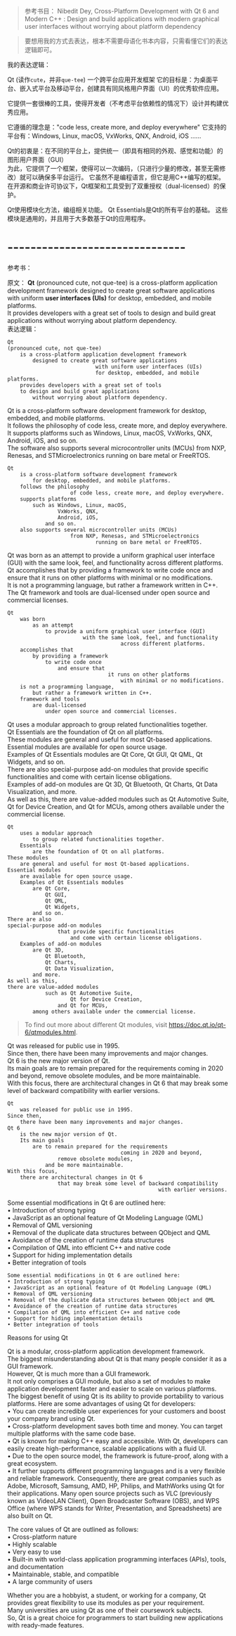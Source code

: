 >参考书目：
>Nibedit Dey, 
>Cross-Platform Development with Qt 6 and Modern C++ : 
Design and build applications with modern graphical user interfaces without worrying about platform dependency

>要想用我的方式去表达，根本不需要母语化书本内容，只需看懂它们的表达逻辑即可。

我的表达逻辑：




Qt
(读作`cute`，并非`que-tee`)
一个跨平台应用开发框架
它的目标是：为桌面平台、嵌入式平台及移动平台，创建具有同风格用户界面（UI）的优秀软件应用。

它提供一套很棒的工具，使得开发者（不考虑平台依赖性的情况下）设计并构建优秀应用。


它遵循的理念是："code less, create more, and deploy everywhere"
它支持的平台有：Windows, Linux, macOS, VxWorks, QNX, Android, iOS ……

Qt的初衷是：在不同的平台上，提供统一（即具有相同的外观、感觉和功能）的图形用户界面（GUI）  
为此，它提供了一个框架，使得可以一次编码，（只进行少量的修改，甚至无需修改）就可以确保多平台运行。
它虽然不是编程语言，但它是用C++编写的框架。
在开源和商业许可协议下，Qt框架和工具受到了双重授权（dual-licensed）的保护。



Qt使用模块化方法，编组相关功能。
Qt Essentials是Qt的所有平台的基础。
这些模块是通用的，并且用于大多数基于Qt的应用程序。








# -------------------------------

参考书：

原文：
**Qt** (pronounced cute, not que-tee) is a cross-platform application development framework designed to create great software applications with uniform **user interfaces (UIs)** for desktop, embedded, and mobile platforms.  
It provides developers with a great set of tools to design and build great applications without worrying about platform dependency.   
表达逻辑：
```
Qt
(pronounced cute, not que-tee) 
	is a cross-platform application development framework 
		designed to create great software applications 
							with uniform user interfaces (UIs) 
							for desktop, embedded, and mobile platforms.
	provides developers with a great set of tools 
	to design and build great applications 
		without worrying about platform dependency. 
```




Qt is a cross-platform software development framework for desktop, embedded, and mobile platforms.  
It follows the philosophy of code less, create more, and deploy everywhere.  
It supports platforms such as Windows, Linux, macOS, VxWorks, QNX, Android, iOS, and so on.   
The software also supports several microcontroller units (MCUs) from NXP, Renesas, and STMicroelectronics running on bare metal or FreeRTOS.
```
Qt 
	is a cross-platform software development framework 
		for desktop, embedded, and mobile platforms.
	follows the philosophy 
					of code less, create more, and deploy everywhere.
	supports platforms 
		such as Windows, Linux, macOS, 
				VxWorks, QNX, 
				Android, iOS, 
			and so on.
	also supports several microcontroller units (MCUs) 
					from NXP, Renesas, and STMicroelectronics 
							running on bare metal or FreeRTOS.
```




Qt was born as an attempt to provide a uniform graphical user interface (GUI) with the same look, feel, and functionality across different platforms.  
Qt accomplishes that by providing a framework to write code once and ensure that it runs on other platforms with minimal or no modifications.  
It is not a programming language, but rather a framework written in C++.  
The Qt framework and tools are dual-licensed under open source and commercial licenses.

```
Qt 
	was born 
		as an attempt 
			to provide a uniform graphical user interface (GUI) 
						with the same look, feel, and functionality
                        			across different platforms.  
	accomplishes that 
		by providing a framework 
			to write code once 
				and ensure that 
								it runs on other platforms 
									with minimal or no modifications.
	is not a programming language, 
		but rather a framework written in C++.
	framework and tools 
		are dual-licensed 
			under open source and commercial licenses.
```



Qt uses a modular approach to group related functionalities together.  
Qt Essentials are the foundation of Qt on all platforms.  
These modules are general and useful for most Qt-based applications.  
Essential modules are available for open source usage.  
Examples of Qt Essentials modules are Qt Core, Qt GUI, Qt QML, Qt Widgets, and so on.  
There are also special-purpose add-on modules that provide specific functionalities and come with certain license obligations.  
Examples of add-on modules are Qt 3D, Qt Bluetooth, Qt Charts, Qt Data Visualization, and more.  
As well as this, there are value-added modules such as Qt Automotive Suite, Qt for Device Creation, and Qt for MCUs, among others available under the commercial license.
```
Qt 
	uses a modular approach 
		to group related functionalities together.  
	Essentials 
		are the foundation of Qt on all platforms.  
These modules 
	are general and useful for most Qt-based applications.  
Essential modules 
	are available for open source usage.  
	Examples of Qt Essentials modules 
		are Qt Core, 
			Qt GUI, 
			Qt QML, 
			Qt Widgets, 
		and so on.  
There are also 
special-purpose add-on modules 
				that provide specific functionalities 
					and come with certain license obligations.  
	Examples of add-on modules 
		are Qt 3D, 
			Qt Bluetooth, 
			Qt Charts, 
			Qt Data Visualization, 
		and more.  
As well as this, 
there are value-added modules 
			such as Qt Automotive Suite, 
					Qt for Device Creation, 
				and Qt for MCUs, 
		among others available under the commercial license.
```





>To find out more about different Qt modules, visit https://doc.qt.io/qt-6/qtmodules.html.


Qt was released for public use in 1995.  
Since then, there have been many improvements and major changes.  
Qt 6 is the new major version of Qt.  
Its main goals are to remain prepared for the requirements coming in 2020 and beyond, remove obsolete modules, and be more maintainable.  
With this focus, there are architectural changes in Qt 6 that may break some level of backward compatibility with earlier versions.
```
Qt 
	was released for public use in 1995.  
Since then, 
	there have been many improvements and major changes.  
Qt 6 
	is the new major version of Qt.  
	Its main goals 
		are to remain prepared for the requirements 
									coming in 2020 and beyond, 
				remove obsolete modules, 
			and be more maintainable.
With this focus, 
	there are architectural changes in Qt 6 
				that may break some level of backward compatibility 
												with earlier versions.
```



Some essential modifications in Qt 6 are outlined here:  
• Introduction of strong typing  
• JavaScript as an optional feature of Qt Modeling Language (QML)  
• Removal of QML versioning  
• Removal of the duplicate data structures between QObject and QML  
• Avoidance of the creation of runtime data structures  
• Compilation of QML into efficient C++ and native code  
• Support for hiding implementation details  
• Better integration of tools  

```
Some essential modifications in Qt 6 are outlined here:  
• Introduction of strong typing  
• JavaScript as an optional feature of Qt Modeling Language (QML)  
• Removal of QML versioning  
• Removal of the duplicate data structures between QObject and QML  
• Avoidance of the creation of runtime data structures  
• Compilation of QML into efficient C++ and native code  
• Support for hiding implementation details  
• Better integration of tools  
```











Reasons for using Qt

Qt is a modular, cross-platform application development framework.  
The biggest misunderstanding about Qt is that many people consider it as a GUI framework.  
However, Qt is much more than a GUI framework.  
It not only comprises a GUI module, but also a set of modules to make application development faster and easier to scale on various platforms.  
The biggest benefit of using Qt is its ability to provide portability to various platforms. 
Here are some advantages of using Qt for developers:  
• You can create incredible user experiences for your customers and boost your company brand using Qt.  
• Cross-platform development saves both time and money. You can target multiple platforms with the same code base.  
• Qt is known for making C++ easy and accessible. With Qt, developers can easily create high-performance, scalable applications with a fluid UI.  
• Due to the open source model, the framework is future-proof, along with a great ecosystem.  
• It further supports different programming languages and is a very flexible and reliable framework. Consequently, there are great companies such as Adobe, Microsoft, Samsung, AMD, HP, Philips, and MathWorks using Qt for their applications. Many open source projects such as VLC (previously known as VideoLAN Client), Open Broadcaster Software (OBS), and WPS Office (where WPS stands for Writer, Presentation, and Spreadsheets) are also built on Qt.

The core values of Qt are outlined as follows:  
• Cross-platform nature  
• Highly scalable  
• Very easy to use  
• Built-in with world-class application programming interfaces (APIs), tools, and documentation  
• Maintainable, stable, and compatible  
• A large community of users  

Whether you are a hobbyist, a student, or working for a company, Qt provides great flexibility to use its modules as per your requirement.  
Many universities are using Qt as one of their coursework subjects.  
So, Qt is a great choice for programmers to start building new applications with ready-made features. 



